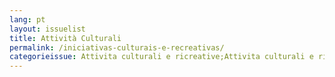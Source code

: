 ```yaml
---
lang: pt
layout: issuelist
title: Attività Culturali
permalink: /iniciativas-culturais-e-recreativas/
categorieissue: Attivita culturali e ricreative;Attivita culturali e ricreative
---
```


